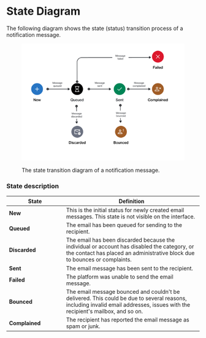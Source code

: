 # State Diagram

The following diagram shows the state (status) transition process of a notification message.

<figure><img src="../../../../.gitbook/assets/state_diagram_notification.png" alt=""><figcaption><p>The state transition diagram of a notification message.</p></figcaption></figure>

### State description

<table><thead><tr><th width="135">State</th><th>Definition</th></tr></thead><tbody><tr><td><strong>New</strong></td><td>This is the initial status for newly created email messages. This state is not visible on the interface.</td></tr><tr><td><strong>Queued</strong></td><td>The email has been queued for sending to the recipient. </td></tr><tr><td><strong>Discarded</strong></td><td>The email has been discarded because the individual or account has disabled the category, or the contact has placed an administrative block due to bounces or complaints.</td></tr><tr><td><strong>Sent</strong></td><td>The email message has been sent to the recipient.</td></tr><tr><td><strong>Failed</strong></td><td>The platform was unable to send the email message. </td></tr><tr><td><strong>Bounced</strong></td><td>The email message bounced and couldn't be delivered. This could be due to several reasons, including invalid email addresses, issues with the recipient's mailbox, and so on.</td></tr><tr><td><strong>Complained</strong></td><td>The recipient has reported the email message as spam or junk.</td></tr></tbody></table>
